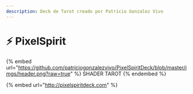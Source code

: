 ```yaml
---
description: Deck de Tarot creado por Patricio Gonzalez Vivo
---
```


# ⚡ PixelSpirit

{% embed url="https://github.com/patriciogonzalezvivo/PixelSpiritDeck/blob/master/imgs/header.png?raw=true" %}
SHADER TAROT
{% endembed %}

{% embed url="http://pixelspiritdeck.com" %}
